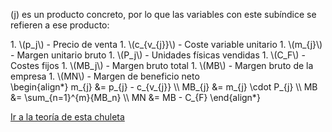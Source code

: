 \(j\) es un producto concreto, por lo que las variables con este subíndice se refieren a ese producto:

<div class="grid" markdown>
<div markdown>
1. \(p_j\) - Precio de venta
1. \(c_{v_{j}}\) - Coste variable unitario
1. \(m_{j}\) - Margen unitario bruto
1. \(P_j\) - Unidades físicas vendidas
1. \(C_F\) - Costes fijos
1. \(MB_j\) - Margen bruto total
1. \(MB\) - Margen bruto de la empresa
1. \(MN\) - Margen de beneficio neto
</div>
<div markdown>
\begin{align*}
m_{j} &= p_{j} - c_{v_{j}} \\
MB_{j} &= m_{j} \cdot P_{j} \\
MB &= \sum_{n=1}^{m}{MB_n} \\
MN &= MB - C_{F}
\end{align*}
</div>
</div>

[Ir a la teoría de esta chuleta](../tema_09.md#direct_costing)
